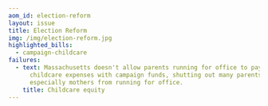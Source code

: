 ```yaml
---
aom_id: election-reform
layout: issue
title: Election Reform
img: /img/election-reform.jpg
highlighted_bills:
  - campaign-childcare
failures:
  - text: Massachusetts doesn't allow parents running for office to pay for
      childcare expenses with campaign funds, shutting out many parents
      especially mothers from running for office.
    title: Childcare equity
---
```

